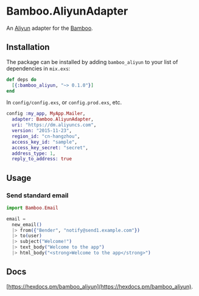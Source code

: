 # Bamboo.AliyunAdapter

An [Aliyun](https://www.aliyun.com/product/directmail?spm=5176.8142029.388261.228.dKDNYN) adapter for the [Bamboo](https://github.com/thoughtbot/bamboo).

## Installation

The package can be installed
by adding `bamboo_aliyun` to your list of dependencies in `mix.exs`:

```elixir
def deps do
  [{:bamboo_aliyun, "~> 0.1.0"}]
end
```

In `config/config.exs`, or `config.prod.exs`, etc.

```elixir
config :my_app, MyApp.Mailer,
  adapter: Bamboo.AliyunAdapter,
  uri: "https://dm.aliyuncs.com",
  version: "2015-11-23",
  region_id: "cn-hangzhou",
  access_key_id: "sample",
  access_key_secret: "secret",
  address_type: 1,
  reply_to_address: true
```

## Usage

### Send standard email

```elixir
import Bamboo.Email

email =
  new_email()
  |> from({"Bender", "notify@send1.example.com"})
  |> to(user)
  |> subject("Welcome!")
  |> text_body("Welcome to the app")
  |> html_body("<strong>Welcome to the app</strong>")
```

## Docs

[https://hexdocs.pm/bamboo_aliyun](https://hexdocs.pm/bamboo_aliyun).

